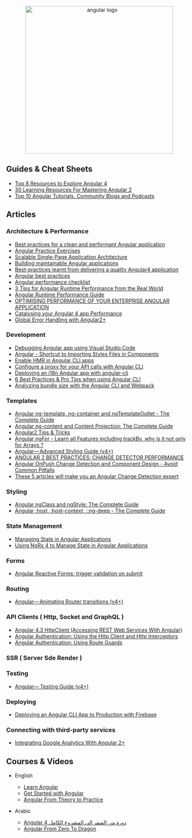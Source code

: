 <p align="center">
  <img width="400" src="https://angular.io/assets/images/logos/angular/angular.svg"  alt="angular logo">
</p>

## Guides & Cheat Sheets

- [Top 8 Resources to Explore Angular 4](https://hackernoon.com/top-8-resources-to-explore-angular-4-ff2c1b42020a)
- [30 Learning Resources For Mastering Angular 2](https://tutorialzine.com/2016/09/30-learning-resources-for-mastering-angular-2)
- [Top 10 Angular Tutorials, Community Blogs and Podcasts](http://blog.angular-university.io/top-10-angular-2-tutorials-blogs-and-podcasts/)

## Articles

### Architecture & Performance

- [Best practices for a clean and performant Angular application](https://medium.freecodecamp.org/best-practices-for-a-clean-and-performant-angular-application-288e7b39eb6f)
- [Angular Practice Exercises](https://jcoop.io/angular-practice-exercises/)
- [Scalable Single-Page Application Architecture](http://blog.mgechev.com/2016/04/10/scalable-javascript-single-page-app-angular2-application-architecture/)
- [Building maintainable Angular applications](https://medium.com/curated-by-versett/building-maintainable-angular-2-applications-5b9ec4b463a1)
- [Best-practices learnt from delivering a quality Angular4 application](https://hackernoon.com/best-practices-learnt-from-delivering-a-quality-angular4-application-2cd074ea53b3)
- [Angular best practices](https://docs.google.com/presentation/d/1dlEE3JMmFtsb1FdFmxhj-vxEfWPfDVp5pXf-YbqAj8o/preview?slide=id.p)
- [Angular performance checklist](https://github.com/mgechev/angular-performance-checklist)
- [3 Tips for Angular Runtime Performance from the Real World](https://blog.angular.io/3-tips-for-angular-runtime-performance-from-the-real-world-d467fbc8f66e)
- [Angular Runtime Performance Guide](https://blog.oasisdigital.com/2017/angular-runtime-performance-guide/)
- [OPTIMISING PERFORMANCE OF YOUR ENTERPRISE ANGULAR APPLICATION](https://ordina-jworks.github.io/angular/2017/04/04/optimising-performance-of-your-enterprise-angular-application.html)
- [Catalysing your Angular 4 app Performance](https://medium.com/paramsingh-66174/catalysing-your-angular-4-app-performance-9211979075f6)
- [Global Error Handling with Angular2+](https://medium.com/@amcdnl/global-error-handling-with-angular2-6b992bdfb59c)

### Development

- [Debugging Angular app using Visual Studio Code](https://medium.com/@auchenberg/super-charged-live-editing-and-javascript-debugging-for-angular-using-visual-studio-code-c29da251ec71)
- [Angular - Shortcut to Importing Styles Files in Components](https://scotch.io/tutorials/angular-shortcut-to-importing-styles-files-in-components)
- [Enable HMR in Angular CLI apps](https://medium.com/@beeman/tutorial-enable-hmr-in-angular-cli-apps-1b0d13b80130)
- [Configure a proxy for your API calls with Angular CLI](https://juristr.com/blog/2016/11/configure-proxy-api-angular-cli/)
- [Deploying an i18n Angular app with angular-cli](https://medium.com/@feloy/deploying-an-i18n-angular-app-with-angular-cli-fc788f17e358)
- [6 Best Practices & Pro Tips when using Angular CLI](https://medium.com/@tomastrajan/6-best-practices-pro-tips-for-angular-cli-better-developer-experience-7b328bc9db81)
- [Analyzing bundle size with the Angular CLI and Webpack](https://coryrylan.com/blog/analyzing-bundle-size-with-the-angular-cli-and-webpack)

### Templates

- [Angular ng-template, ng-container and ngTemplateOutlet - The Complete Guide](https://blog.angular-university.io/angular-ng-template-ng-container-ngtemplateoutlet/)
- [Angular ng-content and Content Projection: The Complete Guide](https://blog.angular-university.io/angular-ng-content/)
- [Angular2 Tips & Tricks](https://medium.com/@amcdnl/angular2-things-you-might-not-know-439ce70d335a)
- [Angular ngFor - Learn all Features including trackBy, why is it not only for Arrays ?](http://blog.angular-university.io/angular-2-ngfor/)
- [Angular— Advanced Styling Guide (v4+)](https://medium.com/google-developer-experts/angular-advanced-styling-guide-v4-f0765616e635)
- [ANGULAR 2 BEST PRACTICES: CHANGE DETECTOR PERFORMANCE](https://www.lucidchart.com/techblog/2016/05/04/angular-2-best-practices-change-detector-performance/)
- [Angular OnPush Change Detection and Component Design - Avoid Common Pitfalls](http://blog.angular-university.io/onpush-change-detection-how-it-works/)
- [These 5 articles will make you an Angular Change Detection expert](https://blog.angularindepth.com/these-5-articles-will-make-you-an-angular-change-detection-expert-ed530d28930)

### Styling

- [Angular ngClass and ngStyle: The Complete Guide](https://blog.angular-university.io/angular-ngclass-ngstyle/)
- [Angular :host, :host-context, ::ng-deep - The Complete Guide](https://blog.angular-university.io/angular-host-context/)

### State Management

- [Managing State in Angular Applications](https://blog.nrwl.io/managing-state-in-angular-applications-22b75ef5625f)
- [Using NgRx 4 to Manage State in Angular Applications](https://blog.nrwl.io/using-ngrx-4-to-manage-state-in-angular-applications-64e7a1f84b7b)

### Forms

- [Angular Reactive Forms: trigger validation on submit](https://loiane.com/2017/08/angular-reactive-forms-trigger-validation-on-submit/)

### Routing

- [Angular— Animating Router transitions (v4+)](https://medium.com/google-developer-experts/angular-2-animate-router-transitions-6de179e00204)

### API Clients ( Http, Socket and GraphQL )

- [Angular 4.3 HttpClient (Accessing REST Web Services With Angular)](https://medium.com/codingthesmartway-com-blog/angular-4-3-httpclient-accessing-rest-web-services-with-angular-2305b8fd654b)
- [Angular Authentication: Using the Http Client and Http Interceptors](https://medium.com/@ryanchenkie_40935/angular-authentication-using-the-http-client-and-http-interceptors-2f9d1540eb8)
- [Angular Authentication: Using Route Guards](https://ryanchenkie.com/angular-authentication-using-route-guards)

### SSR ( Server Sde Render )

### Testing

- [Angular—  Testing Guide (v4+)](https://medium.com/google-developer-experts/angular-2-testing-guide-a485b6cb1ef0)

### Deploying

- [Deploying an Angular CLI App to Production with Firebase](https://scotch.io/tutorials/deploying-an-angular-cli-app-to-production-with-firebase)

### Connecting with third-party services

- [Integrating Google Analytics With Angular 2+](https://scotch.io/tutorials/integrating-google-analytics-with-angular-2)

## Courses & Videos

- English

  - [Learn Angular](https://scrimba.com/g/gyourfirstangularapp)
  - [Get Started with Angular](https://egghead.io/courses/get-started-with-angular)
  - [Angular From Theory to Practice](https://codecraft.tv/courses/angular/quickstart/overview/)

- Arabic

  - [Angular 4 دورة من الصفر الى المشروع الكامل](https://www.youtube.com/playlist?list=PLMYF6NkLrdN9JJPTR0ksQcT3uumyco7UG)
  - [Angular From Zero To Dragon](https://www.youtube.com/playlist?list=PL1ano0qwNuBwA90YwA-5d8g2wbOYHkl5h)
